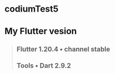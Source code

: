 # codiumTest5

# My Flutter vesion <br />
> ## Flutter 1.20.4 • channel stable <br />
> ## Tools • Dart 2.9.2 
